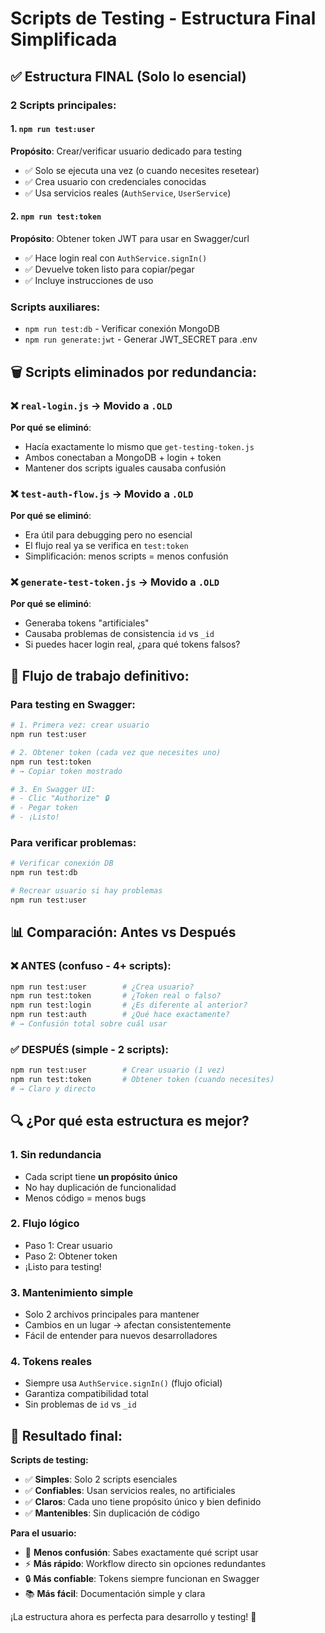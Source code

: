 # Scripts de Testing - Estructura Final Simplificada

## ✅ **Estructura FINAL (Solo lo esencial)**

### **2 Scripts principales:**

#### 1. `npm run test:user` 
**Propósito**: Crear/verificar usuario dedicado para testing
- ✅ Solo se ejecuta una vez (o cuando necesites resetear)
- ✅ Crea usuario con credenciales conocidas
- ✅ Usa servicios reales (`AuthService`, `UserService`)

#### 2. `npm run test:token`
**Propósito**: Obtener token JWT para usar en Swagger/curl
- ✅ Hace login real con `AuthService.signIn()`
- ✅ Devuelve token listo para copiar/pegar
- ✅ Incluye instrucciones de uso

### **Scripts auxiliares:**
- `npm run test:db` - Verificar conexión MongoDB
- `npm run generate:jwt` - Generar JWT_SECRET para .env

## 🗑️ **Scripts eliminados por redundancia:**

### ❌ `real-login.js` → Movido a `.OLD`
**Por qué se eliminó**: 
- Hacía exactamente lo mismo que `get-testing-token.js`
- Ambos conectaban a MongoDB + login + token
- Mantener dos scripts iguales causaba confusión

### ❌ `test-auth-flow.js` → Movido a `.OLD` 
**Por qué se eliminó**:
- Era útil para debugging pero no esencial
- El flujo real ya se verifica en `test:token`
- Simplificación: menos scripts = menos confusión

### ❌ `generate-test-token.js` → Movido a `.OLD`
**Por qué se eliminó**:
- Generaba tokens "artificiales" 
- Causaba problemas de consistencia `id` vs `_id`
- Si puedes hacer login real, ¿para qué tokens falsos?

## 🎯 **Flujo de trabajo definitivo:**

### **Para testing en Swagger:**
```bash
# 1. Primera vez: crear usuario
npm run test:user

# 2. Obtener token (cada vez que necesites uno)
npm run test:token
# → Copiar token mostrado

# 3. En Swagger UI:
# - Clic "Authorize" 🔒
# - Pegar token
# - ¡Listo!
```

### **Para verificar problemas:**
```bash
# Verificar conexión DB
npm run test:db

# Recrear usuario si hay problemas
npm run test:user
```

## 📊 **Comparación: Antes vs Después**

### ❌ **ANTES (confuso - 4+ scripts)**:
```bash
npm run test:user        # ¿Crea usuario?
npm run test:token       # ¿Token real o falso?
npm run test:login       # ¿Es diferente al anterior?
npm run test:auth        # ¿Qué hace exactamente?
# → Confusión total sobre cuál usar
```

### ✅ **DESPUÉS (simple - 2 scripts)**:
```bash
npm run test:user        # Crear usuario (1 vez)
npm run test:token       # Obtener token (cuando necesites)
# → Claro y directo
```

## 🔍 **¿Por qué esta estructura es mejor?**

### **1. Sin redundancia**
- Cada script tiene **un propósito único**
- No hay duplicación de funcionalidad
- Menos código = menos bugs

### **2. Flujo lógico**
- Paso 1: Crear usuario
- Paso 2: Obtener token  
- ¡Listo para testing!

### **3. Mantenimiento simple**
- Solo 2 archivos principales para mantener
- Cambios en un lugar → afectan consistentemente
- Fácil de entender para nuevos desarrolladores

### **4. Tokens reales**
- Siempre usa `AuthService.signIn()` (flujo oficial)
- Garantiza compatibilidad total
- Sin problemas de `id` vs `_id`

## 🎉 **Resultado final:**

**Scripts de testing:**
- ✅ **Simples**: Solo 2 scripts esenciales
- ✅ **Confiables**: Usan servicios reales, no artificiales
- ✅ **Claros**: Cada uno tiene propósito único y bien definido
- ✅ **Mantenibles**: Sin duplicación de código

**Para el usuario:**
- 🎯 **Menos confusión**: Sabes exactamente qué script usar
- ⚡ **Más rápido**: Workflow directo sin opciones redundantes  
- 🔒 **Más confiable**: Tokens siempre funcionan en Swagger
- 📚 **Más fácil**: Documentación simple y clara

¡La estructura ahora es perfecta para desarrollo y testing! 🚀
